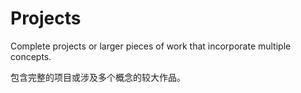 # Projects
Complete projects or larger pieces of work that incorporate multiple concepts.

包含完整的项目或涉及多个概念的较大作品。